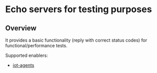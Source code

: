# Echo servers for testing purposes

## Overview

It provides a basic functionality (reply with correct status codes) for functional/performance tests. 

Supported enablers:
  - [iot-agents](https://github.com/FIWARE-Ops/Echo/tree/master/iot-agents)
  
